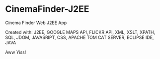 # CinemaFinder-J2EE
Cinema Finder Web J2EE App

Created with:
J2EE, GOOGLE MAPS API, FLICKR API,
XML, XSLT, XPATH, SQL, JDOM, JAVASRIPT, CSS, APACHE
TOM CAT SERVER, ECLIPSE IDE, JAVA

Aww Yiss!
